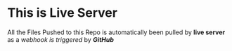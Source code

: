 # This is Live Server

All the Files Pushed to this Repo is automatically been pulled by **live server** as a _webhook is triggered_ by **_GitHub_**

